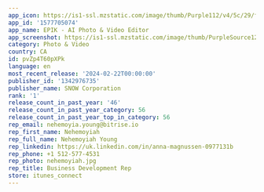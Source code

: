 ```yaml
---
app_icon: https://is1-ssl.mzstatic.com/image/thumb/Purple112/v4/5c/29/fb/5c29fb9e-5972-6762-804c-5040db4d765d/AppIcon-0-0-1x_U007emarketing-0-7-0-85-220.png/1024x1024bb.png
app_id: '1577705074'
app_name: EPIK - AI Photo & Video Editor
app_screenshot: https://is1-ssl.mzstatic.com/image/thumb/PurpleSource126/v4/6a/07/17/6a0717e3-905b-e714-adee-31e2a962e35c/83700686-e4d7-42c7-b73a-1617bcf12d84_SmartAI_en.png/1242x2688bb.png
category: Photo & Video
country: CA
id: pvZp4T60pXPk
language: en
most_recent_release: '2024-02-22T00:00:00'
publisher_id: '1342976735'
publisher_name: SNOW Corporation
rank: '1'
release_count_in_past_year: '46'
release_count_in_past_year_category: 56
release_count_in_past_year_top_in_category: 56
rep_email: nehemoyia.young@bitrise.io
rep_first_name: Nehemoyiah
rep_full_name: Nehemoyiah Young
rep_linkedin: https://uk.linkedin.com/in/anna-magnussen-0977131b
rep_phone: +1 512-577-4531
rep_photo: nehemoyiah.jpg
rep_title: Business Development Rep
store: itunes_connect
---
```

